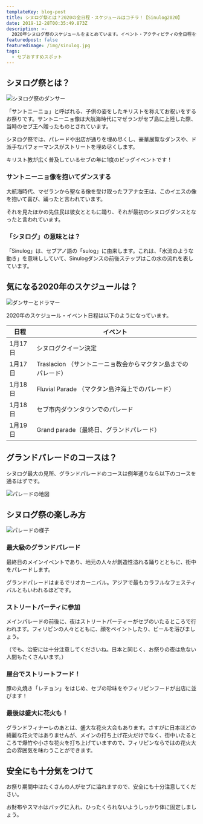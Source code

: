 ```yaml
---
templateKey: blog-post
title: シヌログ祭とは？2020の全日程・スケジュールはコチラ！【Sinulog2020】
date: 2019-12-28T00:35:49.873Z
description: >-
  2020年シヌログ祭のスケジュールをまとめています。イベント・アクティビティの全日程を公開。パレードのコースもチェックして、セブ島最大級のお祭りを楽しみましょう！
featuredpost: false
featuredimage: /img/sinulog.jpg
tags:
  - セブおすすめスポット
---
```

## シヌログ祭とは？

![シヌログ祭のダンサー](/img/sinulog.jpg)

「サントニーニョ」と呼ばれる、子供の姿をしたキリストを称えてお祝いをするお祭りです。サントニーニョ像は大航海時代にマゼランがセブ島に上陸した際、当時のセブ王へ贈ったものとされています。

シヌログ祭では、パレードや出店が通りを埋め尽くし、豪華展覧なダンスや、ド派手なパフォーマンスがストリートを埋め尽くします。

キリスト教が広く普及しているセブの年に1度のビッグイベントです！

### サントニーニョ像を抱いてダンスする

大航海時代、マゼランから聖なる像を受け取ったフアナ女王は、このイエスの像を抱いて喜び、踊ったと言われています。

それを見たほかの先住民は彼女とともに踊り、それが最初のシヌログダンスとなったと言われています。

### 「シヌログ」の意味とは？

「Sinulog」は、セブアノ語の「sulog」に由来します。これは、「水流のような動き」を意味ししていて、Sinulogダンスの前後ステップはこの水の流れを表しています。

## 気になる2020年のスケジュールは？

![ダンサーとドラマー](/img/スクリーンショット-2019-12-28-9.50.10.png)

2020年のスケジュール・イベント日程は以下のようになっています。

| 日程    | イベント                                 |
| ----- | ------------------------------------ |
| 1月17日 | シヌログクイーン決定                     |
| 1月17日 | Traslacion （サントニーニョ教会からマクタン島までのパレード） |
| 1月18日 | Fluvial Parade （マクタン島沖海上でのパレード）      |
| 1月18日 | セブ市内ダウンタウンでのパレード                     |
| 1月19日 | Grand parade（最終日、グランドパレード）           |

## グランドパレードのコースは？

シヌログ最大の見所、グランドパレードのコースは例年通りなら以下のコースを通るはずです。

![パレードの地図](/img/sinulog-map.jpg)

## シヌログ祭の楽しみ方

![パレードの様子](/img/スクリーンショット-2019-12-28-10.02.34.png)

### 最大級のグランドパレード

最終日のメインイベントであり、地元の人々が創造性溢れる踊りとともに、街中をパレードします。

グランドパレードはまるでリオカーニバル。アジアで最もカラフルなフェスティバルともいわれるほどです。


### ストリートパーティに参加

メインパレードの前後に、夜はストリートパーティーがセブのいたるところで行われます。フィリピンの人々とともに、顔をペイントしたり、ビールを浴びましょう。

（でも、治安には十分注意してくださいね。日本と同じく、お祭りの夜は危ない人間もたくさんいます。）


### 屋台でストリートフード！
豚の丸焼き「レチョン」をはじめ、セブの珍味をやフィリピンフードが出店に並びます！

### 最後は盛大に花火も！

グランドフィナーレのあとは、盛大な花火大会もあります。さすがに日本ほどの綺麗な花火ではありませんが、メインの打ち上げ花火だけでなく、街中いたるところで爆竹や小さな花火を打ち上げていますので、フィリピンならではの花火大会の雰囲気を味わうことができます。


## 安全にも十分気をつけて

お祭り期間中はたくさんの人がセブに溢れますので、安全にも十分注意してください。

お財布やスマホはバッグに入れ、ひったくられないようしっかり体に固定しましょう。


